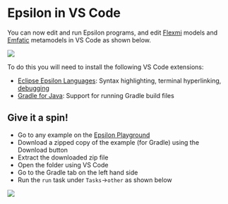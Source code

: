 # Epsilon in VS Code

You can now edit and run Epsilon programs, and edit [Flexmi](../../flexmi) models and [Emfatic](https://eclipse.org/emfatic) metamodels in VS Code as shown below.

![](vscode.png)

To do this you will need to install the following VS Code extensions:

- [Eclipse Epsilon Languages](https://marketplace.visualstudio.com/items?itemName=SamHarris.eclipse-epsilon-languages): Syntax highlighting, terminal hyperlinking, [debugging](../debugger.md#microsoft-visual-studio-code)
- [Gradle for Java](https://marketplace.visualstudio.com/items?itemName=vscjava.vscode-gradle): Support for running Gradle build files

## Give it a spin!

- Go to any example on the [Epsilon Playground](../../../playground)
- Download a zipped copy of the example (for Gradle) using the Download button
- Extract the downloaded zip file
- Open the folder using VS Code
- Go to the Gradle tab on the left hand side
- Run the `run` task under `Tasks`->`other` as shown below

![](gradle.png)